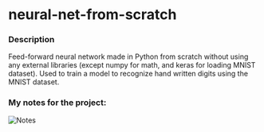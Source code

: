 # neural-net-from-scratch

### Description

Feed-forward neural network made in Python from scratch without using any external libraries (except numpy for math, and keras for loading MNIST dataset). Used to train a model to recognize hand written digits using the MNIST dataset.


### My notes for the project:

![Notes](https://i.imgur.com/INgrIBZ.png)

